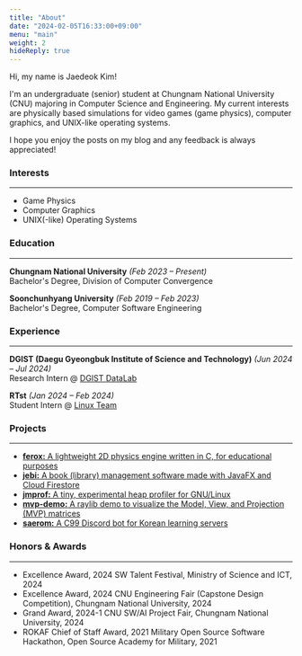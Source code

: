 ```yaml
---
title: "About"
date: "2024-02-05T16:33:00+09:00"
menu: "main"
weight: 2
hideReply: true
---
```


<!-- 
    NOTE: https://gohugo.io/content-management/front-matter/ 
-->

Hi, my name is Jaedeok Kim! 

I'm an undergraduate (senior) student at Chungnam National University (CNU) majoring in Computer Science and Engineering. My current interests are physically based simulations for video games (game physics), computer graphics, and UNIX-like operating systems.

I hope you enjoy the posts on my blog and any feedback is always appreciated!

### Interests

---

- Game Physics
- Computer Graphics
- UNIX(-like) Operating Systems

### Education

---

**Chungnam National University** *(Feb 2023 – Present)*  
Bachelor's Degree, Division of Computer Convergence

**Soonchunhyang University** *(Feb 2019 – Feb 2023)*  
Bachelor's Degree, Computer Software Engineering

### Experience

---

**DGIST (Daegu Gyeongbuk Institute of Science and Technology)** *(Jun 2024 – Jul 2024)*  
Research Intern @ [DGIST DataLab](https://datalab.dgist.ac.kr)

**RTst** *(Jan 2024 – Feb 2024)*  
Student Intern @ [Linux Team](https://www.rtst.co.kr/about)

### Projects

---

- [**ferox:** A lightweight 2D physics engine written in C, for educational purposes](https://github.com/jdeokkim/ferox)
- [**jebi:** A book (library) management software made with JavaFX and Cloud Firestore](https://github.com/jdeokkim/jebi)
- [**jmprof:** A tiny, experimental heap profiler for GNU/Linux](https://github.com/jdeokkim/jmprof)
- [**mvp-demo:** A raylib demo to visualize the Model, View, and Projection (MVP) matrices](https://jdeokkim.github.io/projects/mvp-demo/)
- [**saerom:** A C99 Discord bot for Korean learning servers](https://github.com/jdeokkim/saerom)

### Honors & Awards

---

- Excellence Award, 2024 SW Talent Festival, Ministry of Science and ICT, 2024
- Excellence Award, 2024 CNU Engineering Fair (Capstone Design Competition), Chungnam National University, 2024
- Grand Award, 2024-1 CNU SW/AI Project Fair, Chungnam National University, 2024
- ROKAF Chief of Staff Award, 2021 Military Open Source Software Hackathon, Open Source Academy for Military, 2021
